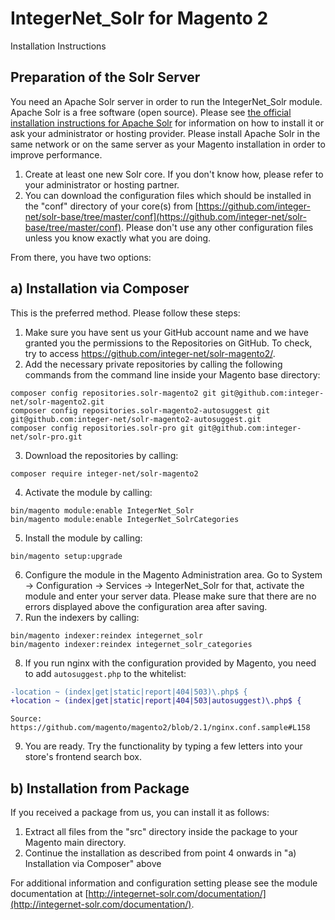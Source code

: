 IntegerNet_Solr for Magento 2
===============
Installation Instructions

Preparation of the Solr Server
---------------
You need an Apache Solr server in order to run the IntegerNet_Solr module. Apache Solr is a free software (open source).
Please see 
[the official installation instructions for Apache Solr](https://cwiki.apache.org/confluence/display/solr/Installing+Solr)
for information on how to install it or ask your administrator or hosting provider. Please install Apache Solr in the 
same network or on the same server as your Magento installation in order to improve performance.
1. Create at least one new Solr core. If you don't know how, please refer to your administrator or hosting partner.
2. You can download the configuration files which should be installed in the "conf" directory of your core(s) from
[https://github.com/integer-net/solr-base/tree/master/conf](https://github.com/integer-net/solr-base/tree/master/conf).
Please don't use any other configuration files unless you know exactly what you are doing.

From there, you have two options:

a) Installation via Composer
---------------
This is the preferred method. Please follow these steps: 

1. Make sure you have sent us your GitHub account name and we have granted you the permissions to the Repositories on GitHub. 
To check, try to access https://github.com/integer-net/solr-magento2/.
2. Add the necessary private repositories by calling the following commands from the command line inside your Magento base directory:
```
composer config repositories.solr-magento2 git git@github.com:integer-net/solr-magento2.git
composer config repositories.solr-magento2-autosuggest git git@github.com:integer-net/solr-magento2-autosuggest.git
composer config repositories.solr-pro git git@github.com:integer-net/solr-pro.git

```
3. Download the repositories by calling:
```
composer require integer-net/solr-magento2
```
4. Activate the module by calling:
```
bin/magento module:enable IntegerNet_Solr
bin/magento module:enable IntegerNet_SolrCategories
```
5. Install the module by calling:
```
bin/magento setup:upgrade
```
6. Configure the module in the Magento Administration area. Go to System -> Configuration -> Services -> IntegerNet_Solr 
for that, activate the module and enter your server data. Please make sure that there are no errors displayed above the configuration
area after saving.
7. Run the indexers by calling:
```
bin/magento indexer:reindex integernet_solr
bin/magento indexer:reindex integernet_solr_categories
```
8. If you run nginx with the configuration provided by Magento, you need to add `autosuggest.php` to the whitelist:
```diff
-location ~ (index|get|static|report|404|503)\.php$ {
+location ~ (index|get|static|report|404|503|autosuggest)\.php$ {
```
    Source: https://github.com/magento/magento2/blob/2.1/nginx.conf.sample#L158
 
9. You are ready. Try the functionality by typing a few letters into your store's frontend search box.

b) Installation from Package
---------------
If you received a package from us, you can install it as follows:

1. Extract all files from the "src" directory inside the package to your Magento main directory.
2. Continue the installation as described from point 4 onwards in "a) Installation via Composer" above

For additional information and configuration setting please see the module documentation at [http://integernet-solr.com/documentation/](http://integernet-solr.com/documentation/).
